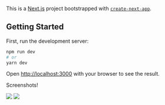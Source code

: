 This is a [Next.js](https://nextjs.org/) project bootstrapped with [`create-next-app`](https://github.com/vercel/next.js/tree/canary/packages/create-next-app).

## Getting Started

First, run the development server:

```bash
npm run dev
# or
yarn dev
```

Open [http://localhost:3000](http://localhost:3000) with your browser to see the result.

Screenshots!

<img src="https://i.ibb.co/5MkW909/Screenshot-171.png" />
<img src="https://i.ibb.co/2NWMd0T/Screenshot-172.png" />
